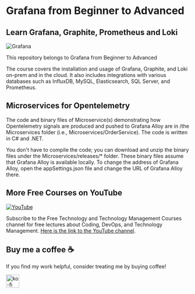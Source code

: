 <!--
  Title: Online Course: Grafana, Prometheus and Loki from Beginner to Advanced
  Description: A comprehensive online course about Grafana, Graphite, Prometheus and Loki
  Author: Aref Karimi
  -->
  
# Grafana from Beginner to Advanced
## Learn Grafana, Graphite, Prometheus and Loki

![Grafana](https://img-b.udemycdn.com/course/750x422/1473698_386a_9.jpg)

This repository belongs to Grafana from Beginner to Advanced [](https://www.udemy.com/course/grafana-graphite-and-statsd-visualize-metrics/?referralCode=F9360D03CB430529BEAD)

The course covers the installation and usage of Grafana, Graphite, and Loki on-prem and in the cloud. It also includes integrations with various databases such as InfluxDB, MySQL, Elasticsearch, SQL Server, and Prometheus.

## Microservices for Opentelemetry

The code and binary files of Microservice(s) demonstrating how Opentelemetry signals are produced and pushed to Grafana Alloy are in /the Microservices folder (i.e., Microservices/OrderService). The code is written in C# and .NET.

You don't have to compile the code; you can download and unzip the binary files under the Microservices/releases/* folder. These binary files assume that Grafana Alloy is available locally. To change the address of Grafana Alloy, open the appSettings.json file and change the URL of Grafana Alloy there.


## More Free Courses on YouTube

[![YouTube](https://img.shields.io/badge/YouTube-Subscribe-red?style=flat&logo=youtube)](http://www.youtube.com/@FreeTechnologyLectures)

Subscribe to the Free Technology and Technology Management Courses channel for free lectures about Coding, DevOps, and Technology Management. [Here is the link to the YouTube channel](http://www.youtube.com/@FreeTechnologyLectures).


## Buy me a coffee ☕

If you find my work helpful, consider treating me by buying coffee!

<a href="https://ko-fi.com/arefkarimi"><img src="https://storage.ko-fi.com/cdn/kofi2.png?v=3" alt="ko-fi" height="36"></a>
